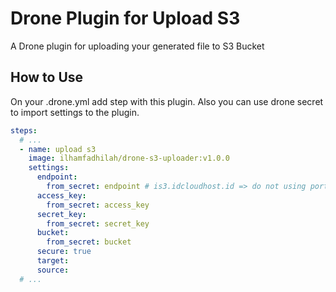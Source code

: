 # Drone Plugin for Upload S3

A Drone plugin for uploading your generated file to S3 Bucket

## How to Use

On your .drone.yml add step with this plugin. Also you can use drone secret to import settings to the plugin.

```yml
steps:
  # ...
  - name: upload s3
    image: ilhamfadhilah/drone-s3-uploader:v1.0.0
    settings:
      endpoint:
        from_secret: endpoint # is3.idcloudhost.id => do not using port or protocol string
      access_key:
        from_secret: access_key
      secret_key:
        from_secret: secret_key
      bucket:
        from_secret: bucket
      secure: true
      target:
      source:
  # ...
```
